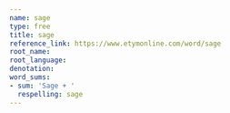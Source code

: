 ```yaml
---
name: sage
type: free
title: sage
reference_link: https://www.etymonline.com/word/sage
root_name: 
root_language: 
denotation: 
word_sums:
- sum: 'Sage + '
  respelling: sage
---
```

